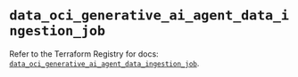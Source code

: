 # `data_oci_generative_ai_agent_data_ingestion_job`

Refer to the Terraform Registry for docs: [`data_oci_generative_ai_agent_data_ingestion_job`](https://registry.terraform.io/providers/oracle/oci/6.18.0/docs/data-sources/generative_ai_agent_data_ingestion_job).
